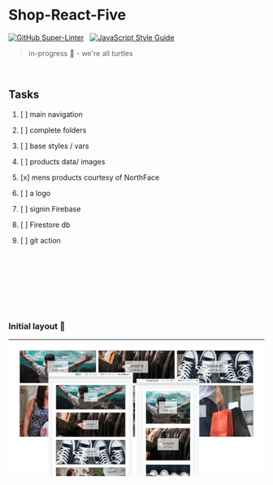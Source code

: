 # Shop-React-Five

[![GitHub Super-Linter](https://github.com/stefan22/shop-react-five/workflows/Lint%20Code%20Base/badge.svg)](https://github.com/marketplace/actions/super-linter) &nbsp; [![JavaScript Style Guide](https://img.shields.io/badge/code_style-standard-brightgreen.svg)](https:/github.com/stefan22/shop-react-five.git)


> in-progress :turtle: - we're all turtles




<br />


## Tasks


1. [ ] main navigation

   
2. [ ] complete folders 

3. [ ] base styles / vars

4. [ ] products data/ images

5. [x] mens products courtesy of NorthFace

6. [ ] a logo

7. [ ] signin Firebase

8. [ ] Firestore db

9. [ ] git action 




<br />
 








<br /> <br />







<br /><br />


### Initial layout  :rocket:

----


![](/public/images/screenshots/desktop1.png)










